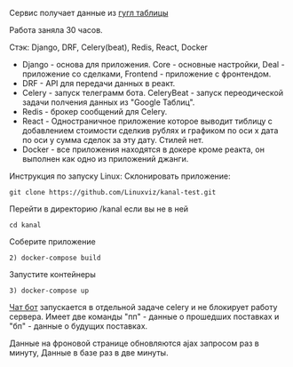 Сервис получает данные из [гугл таблицы](https://docs.google.com/spreadsheets/d/1DAQEXjPXtKBb2sVo6baSg1Lp4xCX_K3jRlMuqSoM2ow/edit#gid=1161274118)

Работа заняла 30 часов.

Стэк: Django, DRF, Celery(beat), Redis, React, Docker
* Django - основа для приложения. Core - основные настройки, Deal - приложение со сделками, Frontend - приложение с фронтендом.
* DRF - API для передачи данных в реакт.
* Celery - запуск телеграмм бота.
CeleryBeat - запуск переодической задачи полчения данных
из "Google Таблиц".
* Redis - брокер сообщений для Celery.
* React - Одностраничное приложение которое выводит тиблицу
с добавлением стоимости сделкив  рублях и графиком
по оси x дата по оси y сумма сделок за эту дату. Стилей нет.
* Docker - все приложения находятся в докере кроме реакта,
он выполнен как одно из приложений джанги.

Инструкция по запуску Linux:
Склонировать приложение:

    git clone https://github.com/Linuxviz/kanal-test.git
Перейти в директорию /kanal если вы не в ней

    cd kanal
Соберите приложение

    2) docker-compose build

Запустите контейнеры

    3) docker-compose up


[Чат бот](https://t.me/Testkanal44bot) запускается в отдельной задаче celery
и не блокирует работу сервера. Имеет две команды
"пп" - данные о прошедших поставках и "бп" - данные о будущих поставках.

Данные на фроновой странице обновляются ajax запросом раз в минуту,
Данные в базе раз в две минуты.
